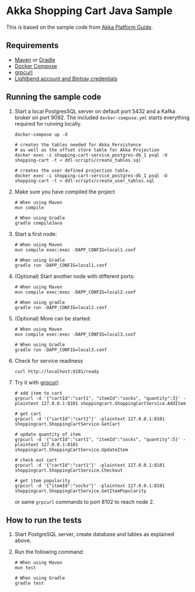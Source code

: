 # Akka Shopping Cart Java Sample

This is based on the sample code from [Akka Platform Guide](https://github.com/akka/akka-platform-guide).

## Requirements

- [Maven](https://maven.apache.org/install.html) or [Gradle](https://gradle.org/)
- [Docker Compose](https://docs.docker.com/compose/install/)
- [grpcurl](https://github.com/fullstorydev/grpcurl#installation)
- [Lightbend account and Bintray credentials](https://developer.lightbend.com/docs/telemetry/current/getting-started/start.html#lightbend-account-and-bintray-credentials)

## Running the sample code

1. Start a local PostgresSQL server on default port 5432 and a Kafka broker on port 9092. The included `docker-compose.yml` starts everything required for running locally.

    ```shell
    docker-compose up -d

    # creates the tables needed for Akka Persistence
    # as well as the offset store table for Akka Projection
    docker exec -i shopping-cart-service_postgres-db_1 psql -U shopping-cart -t < ddl-scripts/create_tables.sql
    
    # creates the user defined projection table.
    docker exec -i shopping-cart-service_postgres-db_1 psql -U shopping-cart -t < ddl-scripts/create_user_tables.sql
    ```

2. Make sure you have compiled the project

    ```shell
    # When using Maven
    mvn compile 
    ```

    ```shell
    # When using Gradle
    gradle compileJava
    ```

3. Start a first node:

    ```shell
    # When using Maven
    mvn compile exec:exec -DAPP_CONFIG=local1.conf
    ```

    ```shell
    # When using Gradle
    gradle run -DAPP_CONFIG=local1.conf
    ```

4. (Optional) Start another node with different ports:

    ```shell
    # When using Maven
    mvn compile exec:exec -DAPP_CONFIG=local2.conf
    ```

    ```shell
    # When using gradle
    gradle run -DAPP_CONFIG=local2.conf
    ```

5. (Optional) More can be started:

    ```shell
    # When using Maven
    mvn compile exec:exec -DAPP_CONFIG=local3.conf
    ```

    ```shell
    # When using Gradle
    gradle run -DAPP_CONFIG=local3.conf
    ```

6. Check for service readiness

    ```shell
    curl http://localhost:9101/ready
    ```

7. Try it with [grpcurl](https://github.com/fullstorydev/grpcurl):

    ```shell
    # add item to cart
    grpcurl -d '{"cartId":"cart1", "itemId":"socks", "quantity":3}' -plaintext 127.0.0.1:8101 shoppingcart.ShoppingCartService.AddItem
    
    # get cart
    grpcurl -d '{"cartId":"cart1"}' -plaintext 127.0.0.1:8101 shoppingcart.ShoppingCartService.GetCart
    
    # update quantity of item
    grpcurl -d '{"cartId":"cart1", "itemId":"socks", "quantity":5}' -plaintext 127.0.0.1:8101 shoppingcart.ShoppingCartService.UpdateItem
    
    # check out cart
    grpcurl -d '{"cartId":"cart1"}' -plaintext 127.0.0.1:8101 shoppingcart.ShoppingCartService.Checkout
    
    # get item popularity
    grpcurl -d '{"itemId":"socks"}' -plaintext 127.0.0.1:8101 shoppingcart.ShoppingCartService.GetItemPopularity
    ```

    or same `grpcurl` commands to port 8102 to reach node 2.

## How to run the tests

1. Start PostgreSQL server, create database and tables as explained above.
2. Run the following command:

    ```shell
    # When using Maven
    mvn test
    ```

    ```shell
    # When using Gradle
    gradle test
    ```
